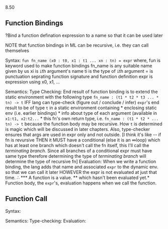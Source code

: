 8.50

## Function Bindings

?Bind a function defination expression to a name so that it can be used
later

NOTE that function bindings in ML can be recursive, i.e. they can call
themselves

Syntax:
	`fun fn_name (x0 : t0, x1 : t1 ... xn : tn) = expr`
	where,  fun 	is keyword used to make function bindings
			fn_name is any suitable name given by us
			xi      is `i`th argument's name
			ti		is the type of `i`th argument
			=		is punctuation seprating function signature and
					function definition
			expr	is expression using x0, x1, ...

Semantics:
	Type Checking:
		End result of function binding is to extend the static environment
		with the following type
		`fn_name : (t1 * t2 * t3 ... * tn) -> t`
		IFF
			lang can type-check (figure out / conclude / infer) `expr`'s end
			result to be of type `t` in a static environment containing
			* enclosing static env (i.e. earlier bindings)
			* info about type of each argument (available in `x1:t1, x2:t2...`
			* this fn's own return type, i.e.
			  `fn_name : (t1 * t2 * ... tn) -> t`
			  because the function body may be recursive.
		How `t` is determined is magic which will be discussed in later
		chapters.
		Also, type-checker ensures that args are used in expr only and not
		outside.
		[I think it's like -- if fn is revursive THEN it MUST have a conditional (else it is
		 an ∞loop) which has at least one branch which doesn't call the fn
		 itself, this I'll call the *terminating branch*. Since all branches
		 of a conditional expr must have same type therefore determining the
		 type of *terminating branch* will determine the type of recursive fn]
	Evaluation:
		When we write a function binding, the lang adds that name and
		associated `expr` to the dynamic env. so that we can call it later
		HOWEVER the expr is not evaluated at just that time. ∴
		*** A function is a value. ** which hasn't been evaluated yet.*
		Function body, the `expr`'s, evaluation happens when we call the
		function.

## Function Call

Syntax:


Semantics:
	Type-checking:
	Evaluation:
